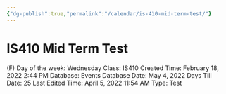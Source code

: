 ```yaml
---
{"dg-publish":true,"permalink":"/calendar/is-410-mid-term-test/"}
---
```


# IS410 Mid Term Test

(F) Day of the week: Wednesday
Class: IS410
Created Time: February 18, 2022 2:44 PM
Database: Events Database
Date: May 4, 2022
Days Till Date: 25
Last Edited Time: April 5, 2022 11:54 AM
Type: Test